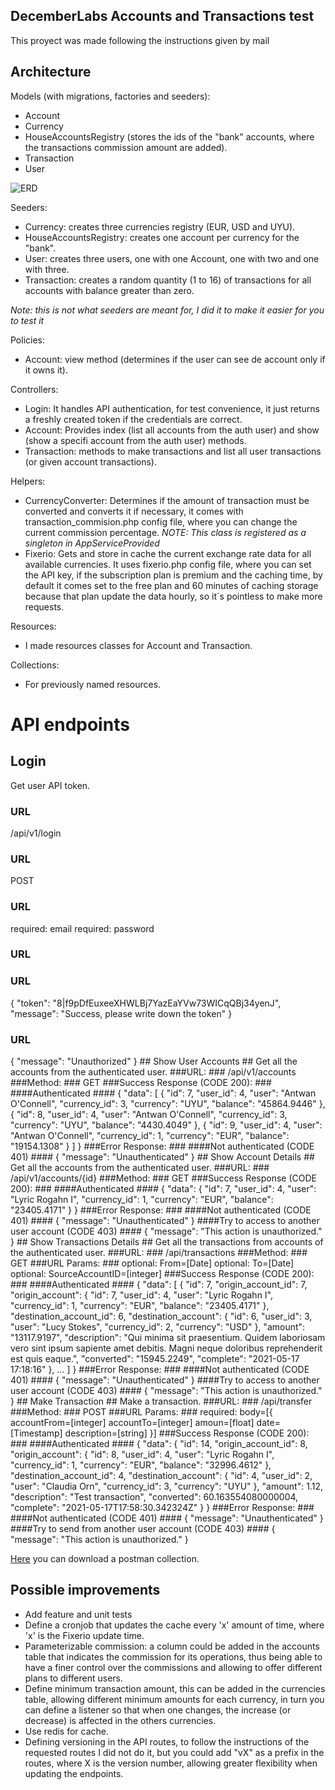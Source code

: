 ## DecemberLabs Accounts and Transactions test

This proyect was made following the instructions given by mail

## Architecture
Models (with migrations, factories and seeders):
- Account
- Currency
- HouseAccountsRegistry (stores the ids of the "bank" accounts, where the transactions commission amount are added).
- Transaction
- User

![ERD](https://i.ibb.co/Lxc6Rbh/der-accounts.png)

Seeders:
- Currency: creates three currencies registry (EUR, USD and UYU).
- HouseAccountsRegistry: creates one account per currency for the "bank".
- User: creates three users, one with one Account, one with two and one with three.
- Transaction: creates a random quantity (1 to 16) of transactions for all accounts with balance greater than zero.

*Note: this is not what seeders are meant for, I did it to make it easier for you to test it*

Policies:
- Account: view method (determines if the user can see de account only if it owns it).

Controllers:
- Login: It handles API authentication, for test convenience, it just returns a freshly created token if the credentials are correct.
- Account: Provides index (list all accounts from the auth user) and show (show a specifi account from the auth user) methods.
- Transaction: methods to make transactions and list all user transactions (or given account transactions).

Helpers:
- CurrencyConverter: Determines if the amount of transaction must be converted and converts it if necessary, it comes with transaction_commision.php config file, where you can change the current commission percentage. *NOTE: This class is registered as a singleton in AppServiceProvided*
- Fixerio: Gets and store in cache the current exchange rate data for all available currencies. It uses fixerio.php config file, where you can set the API key, if the subscription plan is premium and the caching time, by default it comes set to the free plan and 60 minutes of caching storage because that plan update the data hourly, so it´s pointless to make more requests.

Resources:
- I made resources classes for Account and Transaction.

Collections:
- For previously named resources.

# API endpoints #
## Login ##
Get user API token.
<h3>URL</h3>
    /api/v1/login
<h3>URL</h3>
    POST
<h3>URL</h3>
    required: email
    required: password
<h3>URL</h3>
<h3>URL</h3>
    {
        "token": "8|f9pDfEuxeeXHWLBj7YazEaYVw73WICqQBj34yenJ",
        "message": "Success, please write down the token"
    }
<h3>URL</h3>
    {
        "message": "Unauthorized"
    }
## Show User Accounts ##
Get all the accounts from the authenticated user.
###URL: ###
    /api/v1/accounts
###Method: ###
    GET
###Success Response (CODE 200): ###
####Authenticated ####
    {
        "data": [
            {
                "id": 7,
                "user_id": 4,
                "user": "Antwan O'Connell",
                "currency_id": 3,
                "currency": "UYU",
                "balance": "45864.9446"
            },
            {
                "id": 8,
                "user_id": 4,
                "user": "Antwan O'Connell",
                "currency_id": 3,
                "currency": "UYU",
                "balance": "4430.4049"
            },
            {
                "id": 9,
                "user_id": 4,
                "user": "Antwan O'Connell",
                "currency_id": 1,
                "currency": "EUR",
                "balance": "19154.1308"
            }
        ]
    }
###Error Response: ###
####Not authenticated (CODE 401) ####
    {
        "message": "Unauthenticated"
    }
## Show Account Details ##
Get all the accounts from the authenticated user.
###URL: ###
    /api/v1/accounts/{id}
###Method: ###
    GET
###Success Response (CODE 200): ###
####Authenticated ####
    {
        "data": {
            "id": 7,
            "user_id": 4,
            "user": "Lyric Rogahn I",
            "currency_id": 1,
            "currency": "EUR",
            "balance": "23405.4171"
        }
    }
###Error Response: ###
####Not authenticated (CODE 401) ####
    {
        "message": "Unauthenticated"
    }
####Try to access to another user account (CODE 403) ####
    {
        "message": "This action is unauthorized."
    }
## Show Transactions Details ##
Get all the transactions from accounts of the authenticated user.
###URL: ###
    /api/transactions
###Method: ###
    GET
###URL Params: ###
    optional: From=[Date]
    optional: To=[Date]
    optional: SourceAccountID=[integer]
###Success Response (CODE 200): ###
####Authenticated ####
    {
        "data": [
            {
                "id": 7,
                "origin_account_id": 7,
                "origin_account": {
                    "id": 7,
                    "user_id": 4,
                    "user": "Lyric Rogahn I",
                    "currency_id": 1,
                    "currency": "EUR",
                    "balance": "23405.4171"
                },
                "destination_account_id": 6,
                "destination_account": {
                    "id": 6,
                    "user_id": 3,
                    "user": "Lucy Stokes",
                    "currency_id": 2,
                    "currency": "USD"
                },
                "amount": "13117.9197",
                "description": "Qui minima sit praesentium. Quidem laboriosam vero sint ipsum sapiente amet debitis. Magni neque doloribus reprehenderit est quis eaque.",
                "converted": "15945.2249",
                "complete": "2021-05-17 17:18:16"
            },
            ...
        ]
    }
###Error Response: ###
####Not authenticated (CODE 401) ####
    {
        "message": "Unauthenticated"
    }
####Try to access to another user account (CODE 403) ####
    {
        "message": "This action is unauthorized."
    }
## Make Transaction ##
Make a transaction.
###URL: ###
    /api/transfer
###Method: ###
    POST
###URL Params: ###
    required: body=[{
        accountFrom=[integer]
        accountTo=[integer]
        amoun=[float]
        date=[Timestamp]
        description=[string]
    }]
###Success Response (CODE 200): ###
####Authenticated ####
    {
        "data": {
            "id": 14,
            "origin_account_id": 8,
            "origin_account": {
                "id": 8,
                "user_id": 4,
                "user": "Lyric Rogahn I",
                "currency_id": 1,
                "currency": "EUR",
                "balance": "32996.4612"
            },
            "destination_account_id": 4,
            "destination_account": {
                "id": 4,
                "user_id": 2,
                "user": "Claudia Orn",
                "currency_id": 3,
                "currency": "UYU"
            },
            "amount": 1.12,
            "description": "Test transaction",
            "converted": 60.163554080000004,
            "complete": "2021-05-17T17:58:30.342324Z"
        }
    }
###Error Response: ###
####Not authenticated (CODE 401) ####
    {
        "message": "Unauthenticated"
    }
####Try to send from another user account (CODE 403) ####
    {
        "message": "This action is unauthorized."
    }
<br>

[Here](https://www.getpostman.com/collections/1260951c8b7e21d6739a) you can download a postman collection.

## Possible improvements
- Add feature and unit tests
- Define a cronjob that updates the cache every 'x' amount of time, where 'x' is the Fixerio update time.
- Parameterizable commission: a column could be added in the accounts table that indicates the commission for its operations, thus being able to have a finer control over the commissions and allowing to offer different plans to different users.
- Define minimum transaction amount, this can be added in the currencies table, allowing different minimum amounts for each currency, in turn you can define a listener so that when one changes, the increase (or decrease) is affected in the others currencies.
- Use redis for cache.
- Defining versioning in the API routes, to follow the instructions of the requested routes I did not do it, but you could add "vX" as a prefix in the routes, where X is the version number, allowing greater flexibility when updating the endpoints.